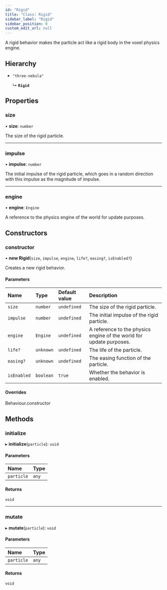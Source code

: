 ```yaml
---
id: "Rigid"
title: "Class: Rigid"
sidebar_label: "Rigid"
sidebar_position: 0
custom_edit_url: null
---
```


A rigid behavior makes the particle act like a rigid body in the voxel physics engine.

## Hierarchy

- `"three-nebula"`

  ↳ **`Rigid`**

## Properties

### size

• **size**: `number`

The size of the rigid particle.

___

### impulse

• **impulse**: `number`

The initial impulse of the rigid particle, which goes in a random direction with this impulse as
the magnitude of impulse.

___

### engine

• **engine**: `Engine`

A reference to the physics engine of the world for update purposes.

## Constructors

### constructor

• **new Rigid**(`size`, `impulse`, `engine`, `life?`, `easing?`, `isEnabled?`)

Creates a new rigid behavior.

#### Parameters

| Name | Type | Default value | Description |
| :------ | :------ | :------ | :------ |
| `size` | `number` | `undefined` | The size of the rigid particle. |
| `impulse` | `number` | `undefined` | The initial impulse of the rigid particle. |
| `engine` | `Engine` | `undefined` | A reference to the physics engine of the world for update purposes. |
| `life?` | `unknown` | `undefined` | The life of the particle. |
| `easing?` | `unknown` | `undefined` | The easing function of the particle. |
| `isEnabled` | `boolean` | `true` | Whether the behavior is enabled. |

#### Overrides

Behaviour.constructor

## Methods

### initialize

▸ **initialize**(`particle`): `void`

#### Parameters

| Name | Type |
| :------ | :------ |
| `particle` | `any` |

#### Returns

`void`

___

### mutate

▸ **mutate**(`particle`): `void`

#### Parameters

| Name | Type |
| :------ | :------ |
| `particle` | `any` |

#### Returns

`void`
